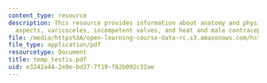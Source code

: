 ```yaml
---
content_type: resource
description: This resource provides information about anatomy and physiology, clinical
  aspects, varicoceles, incompetent valves, and heat and male contraception.
file: /media/https%3A/open-learning-course-data-rc.s3.amazonaws.com/hst-071-human-reproductive-biology-fall-2005/e3242a442e9ebd377f19f82b092c32ae_temp_testis.pdf
file_type: application/pdf
resourcetype: Document
title: temp_testis.pdf
uid: e3242a44-2e9e-bd37-7f19-f82b092c32ae
---
```

